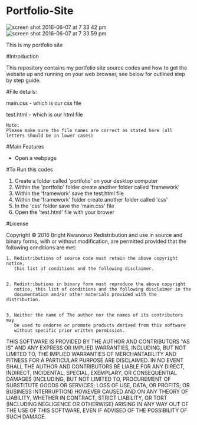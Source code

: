 # Portfolio-Site
![screen shot 2016-06-07 at 7 33 42 pm](https://cloud.githubusercontent.com/assets/13493736/15880064/1398fefe-2ce7-11e6-9bc8-1ec36e9cd8cb.png)
![screen shot 2016-06-07 at 7 33 59 pm](https://cloud.githubusercontent.com/assets/13493736/15880070/181b187c-2ce7-11e6-9d63-bfd7e981b257.png)


This is my portfolio site

#Introduction



This repository contains my portfolio site source codes and how to get the website up and running on your web browser, see below for outlined step by step guide.  

#File details:

main.css  - which is our css file

test.html - which is our html file

    Note:
    Please make sure the file names are correct as stated here (all letters should be in lower cases)
    
#Main Features 
-	Open a webpage 

#To Run this codes
1. Create a folder called 'portfolio' on your desktop computer
1. Within the 'portfolio' folder create another folder called 'framework'
2. Within the 'framework' save the test.html file 
3. Within the 'framework' folder create another folder called 'css'
4. In the 'css' folder save the 'main.css' file
5. Open the 'test.html' file with your brower

#License

Copyright © 2016 Bright Nwanoruo 
Redistribution and use in source and binary forms, with or without
modification, are permitted provided that the following conditions are met:


    1. Redistributions of source code must retain the above copyright notice,
       this list of conditions and the following disclaimer.


    2. Redistributions in binary form must reproduce the above copyright
       notice, this list of conditions and the following disclaimer in the
       documentation and/or other materials provided with the distribution.


    3. Neither the name of The author nor the names of its contributors may
       be used to endorse or promote products derived from this software
       without specific prior written permission.


THIS SOFTWARE IS PROVIDED BY THE AUTHOR AND CONTRIBUTORS "AS IS" AND
ANY EXPRESS OR IMPLIED WARRANTIES, INCLUDING, BUT NOT LIMITED TO, THE IMPLIED
WARRANTIES OF MERCHANTABILITY AND FITNESS FOR A PARTICULAR PURPOSE ARE
DISCLAIMED. IN NO EVENT SHALL THE AUTHOR AND CONTRIBUTORS BE LIABLE FOR
ANY DIRECT, INDIRECT, INCIDENTAL, SPECIAL, EXEMPLARY, OR CONSEQUENTIAL DAMAGES
(INCLUDING, BUT NOT LIMITED TO, PROCUREMENT OF SUBSTITUTE GOODS OR SERVICES;
LOSS OF USE, DATA, OR PROFITS; OR BUSINESS INTERRUPTION) HOWEVER CAUSED AND ON
ANY THEORY OF LIABILITY, WHETHER IN CONTRACT, STRICT LIABILITY, OR TORT
(INCLUDING NEGLIGENCE OR OTHERWISE) ARISING IN ANY WAY OUT OF THE USE OF THIS
SOFTWARE, EVEN IF ADVISED OF THE POSSIBILITY OF SUCH DAMAGE.


